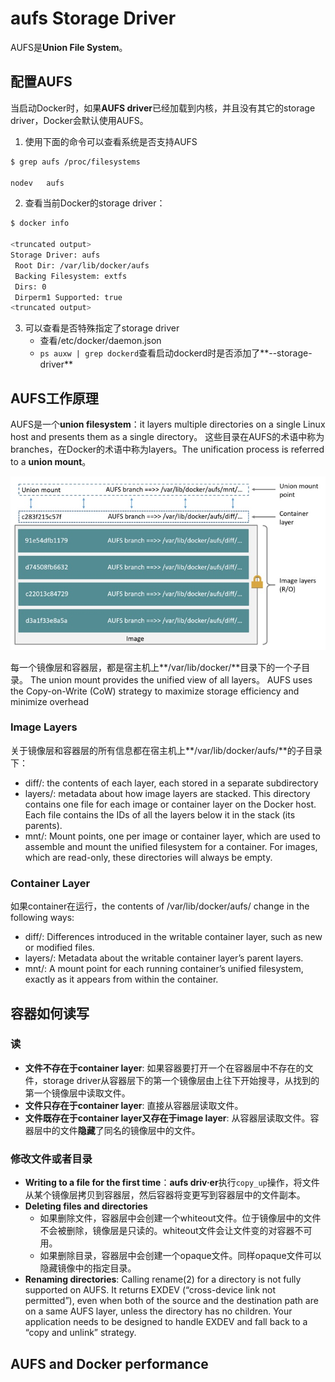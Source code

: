 # aufs Storage Driver
AUFS是**Union File System**。

## 配置AUFS
当启动Docker时，如果**AUFS driver**已经加载到内核，并且没有其它的storage driver，Docker会默认使用AUFS。
1. 使用下面的命令可以查看系统是否支持AUFS
```sh
$ grep aufs /proc/filesystems

nodev   aufs
```
2. 查看当前Docker的storage driver：
```sh
$ docker info

<truncated output>
Storage Driver: aufs
 Root Dir: /var/lib/docker/aufs
 Backing Filesystem: extfs
 Dirs: 0
 Dirperm1 Supported: true
<truncated output>
```

3. 可以查看是否特殊指定了storage driver
    * 查看/etc/docker/daemon.json
    * `ps auxw | grep dockerd`查看启动dockerd时是否添加了**--storage-driver**

## AUFS工作原理
AUFS是一个**union filesystem**：it layers multiple directories on a single Linux host and presents them as a single directory。
这些目录在AUFS的术语中称为branches，在Docker的术语中称为layers。The unification process is referred to a **union mount**。

![](pics/aufs_layers.jpg)

每一个镜像层和容器层，都是宿主机上**/var/lib/docker/**目录下的一个子目录。
The union mount provides the unified view of all layers。
AUFS uses the Copy-on-Write (CoW) strategy to maximize storage efficiency and minimize overhead

### Image Layers
关于镜像层和容器层的所有信息都在宿主机上**/var/lib/docker/aufs/**的子目录下：
* diff/: the contents of each layer, each stored in a separate subdirectory
* layers/: metadata about how image layers are stacked. This directory contains one file for each image or container layer on the Docker host. Each file contains the IDs of all the layers below it in the stack (its parents).
* mnt/: Mount points, one per image or container layer, which are used to assemble and mount the unified filesystem for a container. For images, which are read-only, these directories will always be empty.

### Container Layer
如果container在运行，the contents of /var/lib/docker/aufs/ change in the following ways:
* diff/: Differences introduced in the writable container layer, such as new or modified files.
* layers/: Metadata about the writable container layer’s parent layers.
* mnt/: A mount point for each running container’s unified filesystem, exactly as it appears from within the container.

## 容器如何读写
### 读
* **文件不存在于container layer**: 如果容器要打开一个在容器层中不存在的文件，storage driver从容器层下的第一个镜像层由上往下开始搜寻，从找到的第一个镜像层中读取文件。
* **文件只存在于container layer**: 直接从容器层读取文件。
* **文件既存在于container layer又存在于image layer**: 从容器层读取文件。容器层中的文件**隐藏**了同名的镜像层中的文件。

### 修改文件或者目录
* **Writing to a file for the first time**：**aufs driv·er**执行`copy_up`操作，将文件从某个镜像层拷贝到容器层，然后容器将变更写到容器层中的文件副本。 
* **Deleting files and directories**
    * 如果删除文件，容器层中会创建一个whiteout文件。位于镜像层中的文件不会被删除，镜像层是只读的。whiteout文件会让文件变的对容器不可用。
    * 如果删除目录，容器层中会创建一个opaque文件。同样opaque文件可以隐藏镜像中的指定目录。
* **Renaming directories**: Calling rename(2) for a directory is not fully supported on AUFS. It returns EXDEV (“cross-device link not permitted”), even when both of the source and the destination path are on a same AUFS layer, unless the directory has no children. Your application needs to be designed to handle EXDEV and fall back to a “copy and unlink” strategy.

## AUFS and Docker performance

